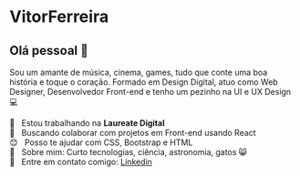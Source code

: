 
# VitorFerreira

## Olá pessoal 👋
Sou um amante de música, cinema, games, tudo que conte uma boa história e toque o coração.
Formado em Design Digital, atuo como Web Designer, Desenvolvedor Front-end e tenho um pezinho na UI e UX Design :computer:

 :orange_book: &nbsp; Estou trabalhando na **Laureate Digital**
 <br/> :purple_heart: &nbsp; Buscando colaborar com projetos em Front-end usando React
 <br/> :blush: &nbsp; Posso te ajudar com CSS, Bootstrap e HTML
 <br/> 💬  &nbsp; Sobre mim: Curto tecnologias, ciência, astronomia, gatos :smile_cat:
 <br/> :email: &nbsp; Entre em contato comigo: <a href="https://www.linkedin.com/in/vaferreira/">Linkedin</a>&nbsp;<a href="mailto:vitoralexandreferreira@gmail.com"></a>
